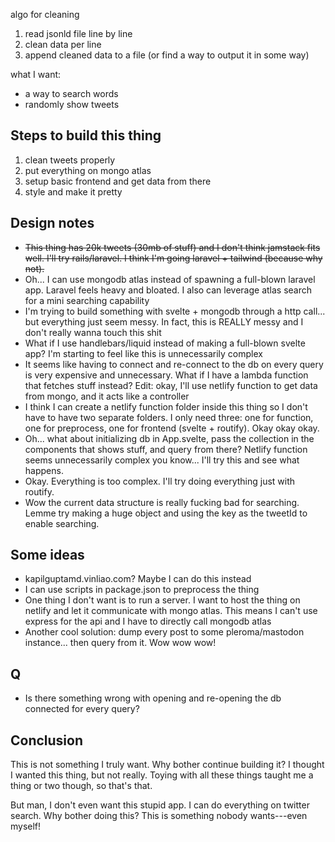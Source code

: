 algo for cleaning
1. read jsonld file line by line
2. clean data per line
3. append cleaned data to a file (or find a way to output it in some way)

what I want:
- a way to search words
- randomly show tweets

## Steps to build this thing
1. clean tweets properly
2. put everything on mongo atlas
3. setup basic frontend and get data from there
4. style and make it pretty

## Design notes
- ~~This thing has 20k tweets (30mb of stuff) and I don't think jamstack fits well. I'll try rails/laravel. I think I'm going laravel + tailwind (because why not).~~
- Oh... I can use mongodb atlas instead of spawning a full-blown laravel app. Laravel feels heavy and bloated. I also can leverage atlas search for a mini searching capability
- I'm trying to build something with svelte + mongodb through a http call... but everything just seem messy. In fact, this is REALLY messy and I don't really wanna touch this shit
- What if I use handlebars/liquid instead of making a full-blown svelte app? I'm starting to feel like this is unnecessarily complex
- It seems like having to connect and re-connect to the db on every query is very expensive and unnecessary. What if I have a lambda function that fetches stuff instead? Edit: okay, I'll use netlify function to get data from mongo, and it acts like a controller
- I think I can create a netlify function folder inside this thing so I don't have to have two separate folders. I only need three: one for function, one for preprocess, one for frontend (svelte + routify). Okay okay okay.
- Oh... what about initializing db in App.svelte, pass the collection in the components that shows stuff, and query from there? Netlify function seems unnecessarily complex you know... I'll try this and see what happens.
- Okay. Everything is too complex. I'll try doing everything just with routify.
- Wow the current data structure is really fucking bad for searching. Lemme try making a huge object and using the key as the tweetId to enable searching.

## Some ideas
- kapilguptamd.vinliao.com? Maybe I can do this instead
- I can use scripts in package.json to preprocess the thing
- One thing I don't want is to run a server. I want to host the thing on netlify and let it communicate with mongo atlas. This means I can't use express for the api and I have to directly call mongodb atlas
- Another cool solution: dump every post to some pleroma/mastodon instance... then query from it. Wow wow wow!

## Q
- Is there something wrong with opening and re-opening the db connected for every query?

## Conclusion
This is not something I truly want. Why bother continue building it? I thought I wanted this thing, but not really. Toying with all these things taught me a thing or two though, so that's that.

But man, I don't even want this stupid app. I can do everything on twitter search. Why bother doing this? This is something nobody wants---even myself!